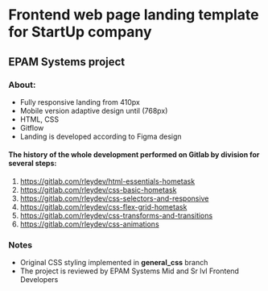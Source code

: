 # Frontend web page landing template for StartUp company

## EPAM Systems project

### About:

- Fully responsive landing from 410px
- Mobile version adaptive design until (768px)
- HTML, CSS
- Gitflow
- Landing is developed according to Figma design

#### The history of the whole development performed on Gitlab by division for several steps:
1) https://gitlab.com/rleydev/html-essentials-hometask
2) https://gitlab.com/rleydev/css-basic-hometask
3) https://gitlab.com/rleydev/css-selectors-and-responsive
4) https://gitlab.com/rleydev/css-flex-grid-hometask
5) https://gitlab.com/rleydev/css-transforms-and-transitions
6) https://gitlab.com/rleydev/css-animations

### Notes
- Original CSS styling implemented in **general_css** branch
- The project is reviewed by EPAM Systems Mid and Sr lvl Frontend Developers
